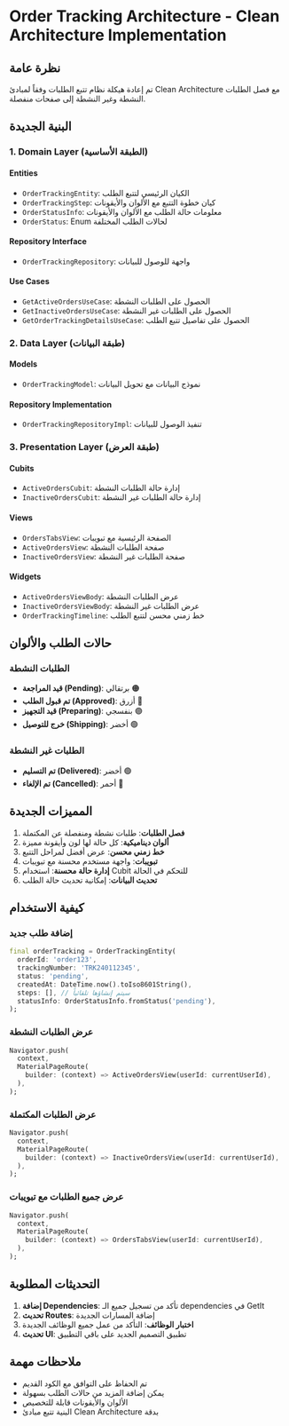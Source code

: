 # Order Tracking Architecture - Clean Architecture Implementation

## نظرة عامة

تم إعادة هيكلة نظام تتبع الطلبات وفقاً لمبادئ Clean Architecture مع فصل الطلبات النشطة وغير النشطة إلى صفحات منفصلة.

## البنية الجديدة

### 1. Domain Layer (الطبقة الأساسية)

#### Entities
- `OrderTrackingEntity`: الكيان الرئيسي لتتبع الطلب
- `OrderTrackingStep`: كيان خطوة التتبع مع الألوان والأيقونات
- `OrderStatusInfo`: معلومات حالة الطلب مع الألوان والأيقونات
- `OrderStatus`: Enum لحالات الطلب المختلفة

#### Repository Interface
- `OrderTrackingRepository`: واجهة للوصول للبيانات

#### Use Cases
- `GetActiveOrdersUseCase`: الحصول على الطلبات النشطة
- `GetInactiveOrdersUseCase`: الحصول على الطلبات غير النشطة
- `GetOrderTrackingDetailsUseCase`: الحصول على تفاصيل تتبع الطلب

### 2. Data Layer (طبقة البيانات)

#### Models
- `OrderTrackingModel`: نموذج البيانات مع تحويل البيانات

#### Repository Implementation
- `OrderTrackingRepositoryImpl`: تنفيذ الوصول للبيانات

### 3. Presentation Layer (طبقة العرض)

#### Cubits
- `ActiveOrdersCubit`: إدارة حالة الطلبات النشطة
- `InactiveOrdersCubit`: إدارة حالة الطلبات غير النشطة

#### Views
- `OrdersTabsView`: الصفحة الرئيسية مع تبويبات
- `ActiveOrdersView`: صفحة الطلبات النشطة
- `InactiveOrdersView`: صفحة الطلبات غير النشطة

#### Widgets
- `ActiveOrdersViewBody`: عرض الطلبات النشطة
- `InactiveOrdersViewBody`: عرض الطلبات غير النشطة
- `OrderTrackingTimeline`: خط زمني محسن لتتبع الطلب

## حالات الطلب والألوان

### الطلبات النشطة
- **قيد المراجعة (Pending)**: برتقالي 🟠
- **تم قبول الطلب (Approved)**: أزرق 🔵
- **قيد التجهيز (Preparing)**: بنفسجي 🟣
- **خرج للتوصيل (Shipping)**: أخضر 🟢

### الطلبات غير النشطة
- **تم التسليم (Delivered)**: أخضر 🟢
- **تم الإلغاء (Cancelled)**: أحمر 🔴

## المميزات الجديدة

1. **فصل الطلبات**: طلبات نشطة ومنفصلة عن المكتملة
2. **ألوان ديناميكية**: كل حالة لها لون وأيقونة مميزة
3. **خط زمني محسن**: عرض أفضل لمراحل التتبع
4. **تبويبات**: واجهة مستخدم محسنة مع تبويبات
5. **إدارة حالة محسنة**: استخدام Cubit للتحكم في الحالة
6. **تحديث البيانات**: إمكانية تحديث حالة الطلب

## كيفية الاستخدام

### إضافة طلب جديد
```dart
final orderTracking = OrderTrackingEntity(
  orderId: 'order123',
  trackingNumber: 'TRK240112345',
  status: 'pending',
  createdAt: DateTime.now().toIso8601String(),
  steps: [], // سيتم إنشاؤها تلقائياً
  statusInfo: OrderStatusInfo.fromStatus('pending'),
);
```

### عرض الطلبات النشطة
```dart
Navigator.push(
  context,
  MaterialPageRoute(
    builder: (context) => ActiveOrdersView(userId: currentUserId),
  ),
);
```

### عرض الطلبات المكتملة
```dart
Navigator.push(
  context,
  MaterialPageRoute(
    builder: (context) => InactiveOrdersView(userId: currentUserId),
  ),
);
```

### عرض جميع الطلبات مع تبويبات
```dart
Navigator.push(
  context,
  MaterialPageRoute(
    builder: (context) => OrdersTabsView(userId: currentUserId),
  ),
);
```

## التحديثات المطلوبة

1. **إضافة Dependencies**: تأكد من تسجيل جميع الـ dependencies في GetIt
2. **تحديث Routes**: إضافة المسارات الجديدة
3. **اختبار الوظائف**: التأكد من عمل جميع الوظائف الجديدة
4. **تحديث UI**: تطبيق التصميم الجديد على باقي التطبيق

## ملاحظات مهمة

- تم الحفاظ على التوافق مع الكود القديم
- يمكن إضافة المزيد من حالات الطلب بسهولة
- الألوان والأيقونات قابلة للتخصيص
- البنية تتبع مبادئ Clean Architecture بدقة 